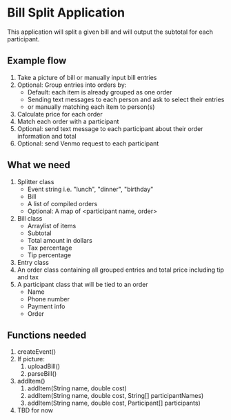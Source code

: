 # Bill Split Application

This application will split a given bill and will output the subtotal for each participant.

## Example flow

1. Take a picture of bill or manually input bill entries 
2. Optional: Group entries into orders by:
	* Default: each item is already grouped as one order
	* Sending text messages to each person and ask to select their entries
	* or manually matching each item to person(s)
3. Calculate price for each order
4. Match each order with a participant
5. Optional: send text message to each participant about their order information and total
6. Optional: send Venmo request to each participant

## What we need

1. Splitter class 
 	* Event string i.e. "lunch", "dinner", "birthday"
 	* Bill 
 	* A list of compiled orders
 	* Optional: A map of <participant name, order>
2. Bill class 
	* Arraylist of items
	* Subtotal
	* Total amount in dollars
	* Tax percentage
	* Tip percentage
3. Entry class
4. An order class containing all grouped entries and total price including tip and tax
5. A participant class that will be tied to an order
	* Name
	* Phone number
	* Payment info
	* Order

## Functions needed
1. createEvent()
2. If picture:
	1. uploadBill()
	2. parseBill()
3. addItem()
	1. addItem(String name, double cost)
	2. addItem(String name, double cost, String[] participantNames)
	3. addItem(String name, double cost, Participant[] participants)
4. TBD for now